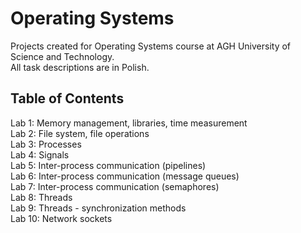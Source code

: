 # Operating Systems

Projects created for Operating Systems course at AGH University of Science and Technology.  
All task descriptions are in Polish.

## Table of Contents

Lab 1: Memory management, libraries, time measurement  
Lab 2: File system, file operations  
Lab 3: Processes  
Lab 4: Signals  
Lab 5: Inter-process communication (pipelines)  
Lab 6: Inter-process communication (message queues)  
Lab 7: Inter-process communication (semaphores)  
Lab 8: Threads  
Lab 9: Threads - synchronization methods  
Lab 10: Network sockets  

